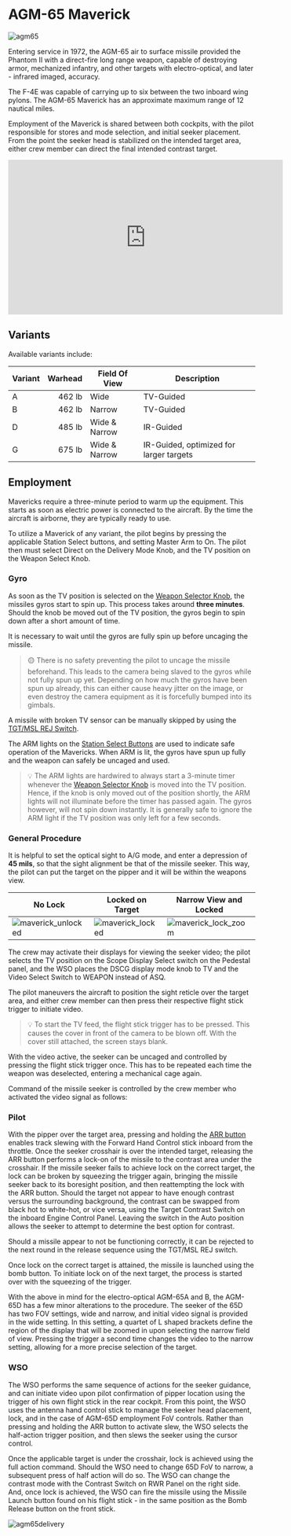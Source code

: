 # AGM-65 Maverick

![agm65](../../../img/agm65.jpg)

Entering service in 1972, the AGM-65 air to surface missile provided the Phantom
II with a direct-fire long range weapon, capable of destroying armor, mechanized
infantry, and other targets with electro-optical, and later - infrared imaged,
accuracy.

The F-4E was capable of carrying up to six between the two inboard wing pylons.
The AGM-65 Maverick has an approximate maximum range of 12 nautical miles.

Employment of the Maverick is shared between both cockpits, with the pilot
responsible for stores and mode selection, and initial seeker placement. From
the point the seeker head is stabilized on the intended target area, either crew
member can direct the final intended contrast target.

<iframe width="560" height="315" src="https://www.youtube.com/embed/A4m8lyxbCVw?si=j7zYMHmHzk1OF6dJ"
title="DCS F-4E Phantom: AGM-65 Maverick Tutorial" frameborder="0"
allow="accelerometer; autoplay; clipboard-write; encrypted-media; gyroscope; picture-in-picture; web-share"
referrerpolicy="strict-origin-when-cross-origin" allowfullscreen></iframe>

## Variants

Available variants include:

| Variant | Warhead | Field Of View | Description                             |
| ------- | ------: | ------------- | --------------------------------------- |
| A       |  462 lb | Wide          | TV-Guided                               |
| B       |  462 lb | Narrow        | TV-Guided                               |
| D       |  485 lb | Wide & Narrow | IR-Guided                               |
| G       |  675 lb | Wide & Narrow | IR-Guided, optimized for larger targets |

## Employment

Mavericks require a three-minute period to warm up the equipment. This starts as
soon as electric power is connected to the aircraft. By the time the aircraft is
airborne, they are typically ready to use.

To utilize a Maverick of any variant, the pilot begins by pressing the
applicable Station Select buttons, and setting Master Arm to On. The pilot then
must select Direct on the Delivery Mode Knob, and the TV position on the Weapon
Select Knob.

### Gyro

As soon as the TV position is selected on the
[Weapon Selector Knob](../../../cockpit/pilot/weapon_management.md#weapon-selector-knob),
the missiles gyros start to spin up. This process takes around **three
minutes**. Should the knob be moved out of the TV position, the gyros begin to
spin down after a short amount of time.

It is necessary to wait until the gyros are fully spin up before uncaging the
missile.

> 🟡 There is no safety preventing the pilot to uncage the missile beforehand.
> This leads to the camera being slaved to the gyros while not fully spun up
> yet. Depending on how much the gyros have been spun up already, this can
> either cause heavy jitter on the image, or even destroy the camera equipment
> as it is forcefully bumped into its gimbals.

A missile with broken TV sensor can be manually skipped by using the
[TGT/MSL REJ Switch](../../../cockpit/pilot/pedestal_group.md#tgtmsl-reject-switch).

The ARM lights on the
[Station Select Buttons](../../../cockpit/pilot/weapon_management.md#station-select-buttons)
are used to indicate safe operation of the Mavericks. When ARM is lit, the gyros
have spun up fully and the weapon can safely be uncaged and used.

> 💡 The ARM lights are hardwired to always start a 3-minute timer whenever the
> [Weapon Selector Knob](../../../cockpit/pilot/weapon_management.md#weapon-selector-knob)
> is moved into the TV position. Hence, if the knob is only moved out of the
> position shortly, the ARM lights will not illuminate before the timer has
> passed again. The gyros however, will not spin down instantly. It is generally
> safe to ignore the ARM light if the TV position was only left for a few
> seconds.

### General Procedure

It is helpful to set the optical sight to A/G mode, and enter a depression of
**45 mils**, so that the sight alignment be that of the missile seeker. This
way, the pilot can put the target on the pipper and it will be within the
weapons view.

| No Lock                                                  | Locked on Target                                   | Narrow View and Locked                                     |
| -------------------------------------------------------- | -------------------------------------------------- | ---------------------------------------------------------- |
| ![maverick_unlocked](../../../img/maverick_unlocked.jpg) | ![maverick_locked](../../../img/maverick_lock.jpg) | ![maverick_lock_zoom](../../../img/maverick_lock_zoom.jpg) |

The crew may activate their displays for viewing the seeker video; the pilot
selects the TV position on the Scope Display Select switch on the Pedestal
panel, and the WSO places the DSCG display mode knob to TV and the Video Select
Switch to WEAPON instead of ASQ.

The pilot maneuvers the aircraft to position the sight reticle over the target
area, and either crew member can then press their respective flight stick
trigger to initiate video.

> 💡 To start the TV feed, the flight stick trigger has to be pressed. This
> causes the cover in front of the camera to be blown off. With the cover still
> attached, the screen stays blank.

With the video active, the seeker can be uncaged and controlled by pressing the
flight stick trigger once. This has to be repeated each time the weapon was
deselected, entering a mechanical cage again.

Command of the missile seeker is controlled by the crew member who activated the
video signal as follows:

### Pilot

With the pipper over the target area, pressing and holding the
[ARR button](../../../cockpit/pilot/stick_seat.md#air-refueling-release-button)
enables track slewing with the Forward Hand Control stick inboard from the
throttle. Once the seeker crosshair is over the intended target, releasing the
ARR button performs a lock-on of the missile to the contrast area under the
crosshair. If the missile seeker fails to achieve lock on the correct target,
the lock can be broken by squeezing the trigger again, bringing the missile
seeker back to its boresight position, and then reattempting the lock with the
ARR button. Should the target not appear to have enough contrast versus the
surrounding background, the contrast can be swapped from black hot to white-hot,
or vice versa, using the Target Contrast Switch on the inboard Engine Control
Panel. Leaving the switch in the Auto position allows the seeker to attempt to
determine the best option for contrast.

Should a missile appear to not be functioning correctly, it can be rejected to
the next round in the release sequence using the TGT/MSL REJ switch.

Once lock on the correct target is attained, the missile is launched using the
bomb button. To initiate lock on of the next target, the process is started over
with the squeezing of the trigger.

With the above in mind for the electro-optical AGM-65A and B, the AGM-65D has a
few minor alterations to the procedure. The seeker of the 65D has two FOV
settings, wide and narrow, and initial video signal is provided in the wide
setting. In this setting, a quartet of L shaped brackets define the region of
the display that will be zoomed in upon selecting the narrow field of view.
Pressing the trigger a second time changes the video to the narrow setting,
allowing for a more precise selection of the target.

### WSO

The WSO performs the same sequence of actions for the seeker guidance, and can
initiate video upon pilot confirmation of pipper location using the trigger of
his own flight stick in the rear cockpit. From this point, the WSO uses the
antenna hand control stick to manage the seeker head placement, lock, and in the
case of AGM-65D employment FoV controls. Rather than pressing and holding the
ARR button to activate slew, the WSO selects the half-action trigger position,
and then slews the seeker using the cursor control.

Once the applicable target is under the crosshair, lock is achieved using the
full action command. Should the WSO need to change 65D FoV to narrow, a
subsequent press of half action will do so. The WSO can change the contrast mode
with the Contrast Switch on RWR Panel on the right side. And, once lock is
achieved, the WSO can fire the missile using the Missile Launch button found on
his flight stick - in the same position as the Bomb Release button on the front
stick.

![agm65delivery](../../../img/agm65delivery.jpg)
